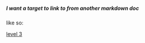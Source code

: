 ##### I want a target to link to from another markdown doc

like so:

[level 3](https://github.com/eruss4073/testrepo01/blob/master/docs/sub1/terminal.md)
